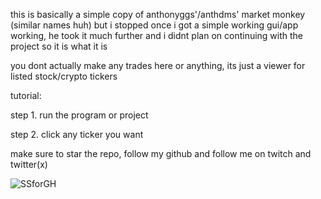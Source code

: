 this is basically a simple copy of anthonyggs'/anthdms' market monkey (similar names huh) but i stopped once i got a simple working gui/app working, he took it much further and i didnt plan on continuing with the project so it is what it is

you dont actually make any trades here or anything, its just a viewer for listed stock/crypto tickers

tutorial:

step 1. run the program or project

step 2. click any ticker you want

make sure to star the repo, follow my github and follow me on twitch and twitter(x)

![SSforGH](https://github.com/user-attachments/assets/b9fe3ae5-e540-4c83-87d0-12046ca2da13)
